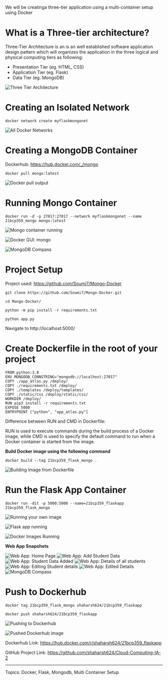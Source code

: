 We will be creatinga three-tier application using a multi-container setup using Docker

# What is a Three-tier architecture?

Three-Tier Architecture is an is an well established software application design pattern which will organizes the application in the three logical and physical computing tiers as following:

-   Presentation Tier (eg. HTML, CSS)
-   Application Tier (eg. Flask)
-   Data Tier (eg. MongoDB)

![Three Tier Architecture](https://miro.medium.com/v2/resize:fit:720/format:webp/0*G-7HIcMgLH89QXvh.png)

# Creating an Isolated Network

```
docker network create myflaskmongonet
```

![All Docker Networks](https://miro.medium.com/v2/resize:fit:828/format:webp/1*LVkJ06WwsDTl3cQcAHe3Rg.png)

# Creating a MongoDB Container

Dockerhub: https://hub.docker.com/_/mongo

```
docker pull mongo:latest
```

![Docker pull output](https://miro.medium.com/v2/resize:fit:828/format:webp/1*dlByTOVsOSfeV3k4zpAcOA.png)

# Running Mongo Container

```
docker run -d -p 27017:27017 --network myflaskmongonet --name 21bcp359_mongo mongo:latest
```

![Mongo container running](https://miro.medium.com/v2/resize:fit:828/format:webp/1*9TptUff4Ze2hP5qYqldLkg.png)

![Docker GUI: mongo](https://miro.medium.com/v2/resize:fit:828/format:webp/1*c9sGrWdQARxiy_gVnWVkdg.png)

![MongoDB Compass](https://miro.medium.com/v2/resize:fit:828/format:webp/1*T4oyUAmSy_JgM_g3_GfJvg.png)

# Project Setup

Project used: https://github.com/Soumi7/Mongo-Docker

```
git clone https://github.com/Soumi7/Mongo-Docker.git
```

```
cd Mongo-Docker/
```

```
python -m pip install -r requirements.txt
```

```
python app.py
```

Navigate to http://localhost:5000/

# Create Dockerfile in the root of your project

```
FROM python:3.8
ENV MONGODB_CONNSTRING="mongodb://localhost:27017"
COPY ./app_atlas.py /deploy/
COPY ./requirements.txt /deploy/
COPY ./templates /deploy/templates/
COPY ./static/css /deploy/static/css/
WORKDIR /deploy/
RUN pip3 install -r requirements.txt
EXPOSE 5000
ENTRYPOINT ["python", "app_atlas.py"]
```

Difference between RUN and CMD in Dockerfile:

RUN is used to execute commands during the build process of a Docker image, while CMD is used to specify the default command to run when a Docker container is started from the image.

**Build Docker image using the following command**

```
docker build --tag 21bcp359_flask_mongo .
```

![Building Image from Dockerfile](https://miro.medium.com/v2/resize:fit:828/format:webp/1*W2Glnv4ghUjIqXxcO-mmCQ.png)

# Run the Flask App Container

```
docker run -dit -p 5000:5000 --name=21bcp359_flaskapp 21bcp359_flask_mongo
```

![Running your own image](https://miro.medium.com/v2/resize:fit:828/format:webp/1*Jicj8EibXfdwJgkKp_40Bw.png)

![Flask app running](https://miro.medium.com/v2/resize:fit:828/format:webp/1*qcN7xoW358y8F3p0KBUeHQ.png)

![Docker Images Running](https://miro.medium.com/v2/resize:fit:828/format:webp/1*2sHHdv5W9u_taAQkENs45w.png)

**Web App Snapshots**

![Web App: Home Page](https://miro.medium.com/v2/resize:fit:828/format:webp/1*0RImt5O_u4L2m-B7pn7a-w.png)
![Web App: Add Student Data](https://miro.medium.com/v2/resize:fit:828/format:webp/1*szx5nOSzo6GNjqOtSfcTmA.png)
![Web App: Student Data Added](https://miro.medium.com/v2/resize:fit:828/format:webp/1*sU7qj9k3GdOagZgnY8LirQ.png)
![Web App: Details of all students](https://miro.medium.com/v2/resize:fit:828/format:webp/1*IJb9sjGUS4zw04hhvBsWug.png)
![Web App: Editing Student details
](https://miro.medium.com/v2/resize:fit:828/format:webp/1*EVJCXSq6zTXHFk-srinjTw.png)
![Web App: Edited Details](https://miro.medium.com/v2/resize:fit:828/format:webp/1*frAmhTvLuWaNoTMldgjsuQ.png)
![MongoDB Compass](https://miro.medium.com/v2/resize:fit:828/format:webp/1*pJBq_h38P3gXt3nUqRvipA.png)

# Push to Dockerhub

```
docker tag 21bcp359_flask_mongo shaharsh624/21bcp359_flaskapp
```

```
docker push shaharsh624/21bcp359_flaskapp
```

![Pushing to Dockerhub](https://miro.medium.com/v2/resize:fit:828/format:webp/1*k8YtraawujMXE9Rx3Cfgig.png)

![Pushed Dockerhub image](https://miro.medium.com/v2/resize:fit:828/format:webp/1*paj_mEaUxBbOh0NjhVC6Jg.png)

Dockerhub Link: https://hub.docker.com/r/shaharsh624/21bcp359_flaskapp

GitHub Project Link: https://github.com/shaharsh624/Cloud-Computing-IA-2

---

Topics: Docker, Flask, Mongodb, Multi Container Setup
